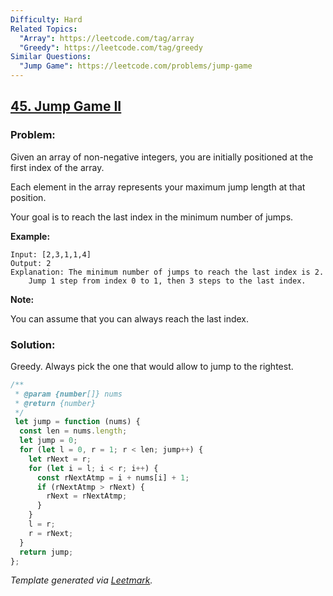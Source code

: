```yaml
---
Difficulty: Hard
Related Topics:
  "Array": https://leetcode.com/tag/array
  "Greedy": https://leetcode.com/tag/greedy
Similar Questions:
  "Jump Game": https://leetcode.com/problems/jump-game
---
```


## [45. Jump Game II](https://leetcode.com/problems/jump-game-ii/description/)

### Problem:

Given an array of non-negative integers, you are initially positioned at the first index of the array.

Each element in the array represents your maximum jump length at that position.

Your goal is to reach the last index in the minimum number of jumps.

**Example:**

```
Input: [2,3,1,1,4]
Output: 2
Explanation: The minimum number of jumps to reach the last index is 2.
    Jump 1 step from index 0 to 1, then 3 steps to the last index.
```

**Note:**

You can assume that you can always reach the last index.

### Solution:

Greedy. Always pick the one that would allow to jump to the rightest.

```javascript
/**
 * @param {number[]} nums
 * @return {number}
 */
 let jump = function (nums) {
  const len = nums.length;
  let jump = 0;
  for (let l = 0, r = 1; r < len; jump++) {
    let rNext = r;
    for (let i = l; i < r; i++) {
      const rNextAtmp = i + nums[i] + 1;
      if (rNextAtmp > rNext) {
        rNext = rNextAtmp;
      }
    }
    l = r;
    r = rNext;
  }
  return jump;
};
```

_Template generated via [Leetmark](https://github.com/crimx/crx-leetmark)._
